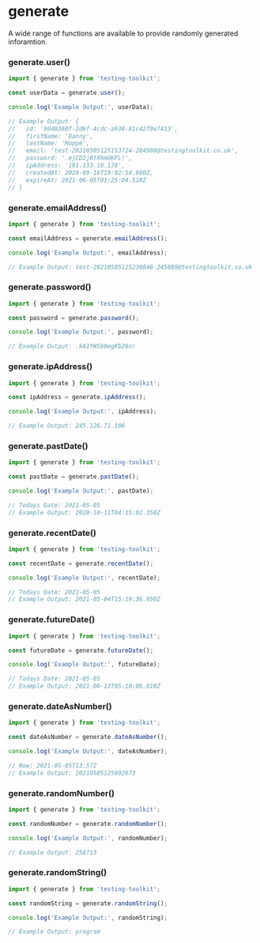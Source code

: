 # generate

A wide range of functions are available to provide randomly generated inforamtion.

### generate.user()

```js
import { generate } from 'testing-toolkit';

const userData = generate.user();

console.log('Example Output:', userData);

// Example Output: {
//   id: '90d0360f-2d6f-4cdc-a938-81c42f9e7413',
//   firstName: 'Danny',
//   lastName: 'Hoppe',
//   email: 'test-20210505125153724-284988@testingtoolkit.co.uk',
//   password: '.ejCD2j6tXhmGKFL!',
//   ipAddress: '191.133.18.178',
//   createdAt: 2020-09-16T19:02:54.600Z,
//   expireAt: 2021-06-05T01:25:04.518Z
// }
```

### generate.emailAddress()

```js
import { generate } from 'testing-toolkit';

const emailAddress = generate.emailAddress();

console.log('Example Output:', emailAddress);

// Example Output: test-20210505125230848-245889@testingtoolkit.co.uk
```

### generate.password()

```js
import { generate } from 'testing-toolkit';

const password = generate.password();

console.log('Example Output:', password);

// Example Output: .kA1YWSb0egKb26n!
```

### generate.ipAddress()

```js
import { generate } from 'testing-toolkit';

const ipAddress = generate.ipAddress();

console.log('Example Output:', ipAddress);

// Example Output: 245.126.71.106
```

### generate.pastDate()

```js
import { generate } from 'testing-toolkit';

const pastDate = generate.pastDate();

console.log('Example Output:', pastDate);

// Todays Date: 2021-05-05
// Example Output: 2020-10-11T04:15:02.358Z
```

### generate.recentDate()

```js
import { generate } from 'testing-toolkit';

const recentDate = generate.recentDate();

console.log('Example Output:', recentDate);

// Todays Date: 2021-05-05
// Example Output: 2021-05-04T15:19:36.950Z
```

### generate.futureDate()

```js
import { generate } from 'testing-toolkit';

const futureDate = generate.futureDate();

console.log('Example Output:', futureDate);

// Todays Date: 2021-05-05
// Example Output: 2021-06-13T05:10:06.810Z
```

### generate.dateAsNumber()

```js
import { generate } from 'testing-toolkit';

const dateAsNumber = generate.dateAsNumber();

console.log('Example Output:', dateAsNumber);

// Now: 2021-05-05T13:57Z
// Example Output: 20210505125802673
```

### generate.randomNumber()

```js
import { generate } from 'testing-toolkit';

const randomNumber = generate.randomNumber();

console.log('Example Output:', randomNumber);

// Example Output: 258713
```

### generate.randomString()

```js
import { generate } from 'testing-toolkit';

const randomString = generate.randomString();

console.log('Example Output:', randomString);

// Example Output: program
```
